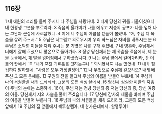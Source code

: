 ## 116장
1 내 애원의 소리를 들어 주시니 나 주님을 사랑하네.
2 내게 당신의 귀를 기울이셨으니 내 한평생 그분을 부르리라.
3 죽음의 올가미가 나를 에우고 저승의 공포가 나를 덮쳐 나는 고난과 근심에 사로잡혔네.
4 이에 나 주님의 이름을 받들어 불렀네. “아, 주님 제 목숨을 살려 주소서.”
5 주님은 너그럽고 의로우시며 우리 하느님은 자비를 베푸시는 분
6 주님은 소박한 이들을 지켜 주시는 분 가엾은 나를 구해 주셨네.
7 내 영혼아, 주님께서 너에게 잘해 주셨으니 평온으로 돌아가라.
8 정녕 당신께서는 제 목숨을 죽음에서, 제 눈을 눈물에서, 제 발을 넘어짐에서 구하셨습니다.
9 나는 주님 앞에서 걸어가리라, 산 이들의 땅에서.
10 “내가 모진 괴로움을 당하는구나.” 되뇌면서도 나는 믿었네.
11 내가 질겁하여 말하였네. “사람은 모두 거짓말쟁이.”
12 나 무엇으로 주님께 갚으리오? 내게 베푸신 그 모든 은혜를.
13 구원의 잔을 들고서 주님의 이름을 받들어 부르네.
14 주님께 나의 서원들을 채워 드리리라, 그분의 모든 백성 앞에서.
15 당신께 성실한 이들의 죽음이 주님의 눈에는 소중하네.
16 아, 주님 저는 정녕 당신의 종 저는 당신의 종, 당신 여종의 아들. 당신께서 저의 사슬을 풀어 주셨습니다.
17 당신께 감사의 제물을 바치며 주님의 이름을 받들어 부릅니다.
18 주님께 나의 서원들을 채워 드리리라, 그분의 모든 백성 앞에서
19 주님의 집 앞뜰에서 예루살렘아, 네 한가운데에서. 할렐루야!
